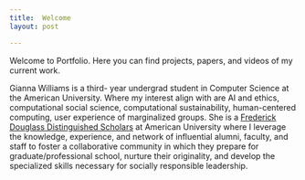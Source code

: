```yaml
---
title:  Welcome
layout: post

---
```


Welcome to Portfolio. Here you can find projects, papers, and videos of my current work. 

Gianna Williams is a third- year undergrad student in Computer Science at the American University. Where my interest align with are AI and ethics, computational social science, computational sustainability, human-centered computing, user experience of marginalized groups. She is a [Frederick Douglass Distinguished Scholars](https://www.american.edu/learning-communities/douglassscholars/current-students.cfm)  at American University where I leverage the knowledge, experience, and network of influential alumni, faculty, and staff to foster a collaborative community in which they prepare for graduate/professional school, nurture their originality, and develop the specialized skills necessary for socially responsible leadership.
